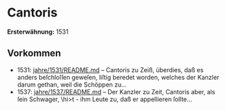 # Cantoris

**Ersterwähnung:** 1531

## Vorkommen
- 1531: [jahre/1531/README.md](../jahre/1531/README.md) – Cantoris zu Zeiß, überdies, daß es anders beſchloſſen
geweſen, liſtig beredet worden, welches der Kanzler darum
gethan, weil die Schöppen zu...
- 1537: [jahre/1537/README.md](../jahre/1537/README.md) – Der
Kanzler zu Zeit, Cantoris aber, als ſein Schwager, \hi>t -
ihm Leute zu, daß er appellieren ſollte...
